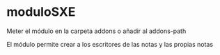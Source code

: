 # moduloSXE

 Meter el módulo en la carpeta addons o añadir al addons-path

El módulo permite crear a los escritores de las notas y las propias notas

